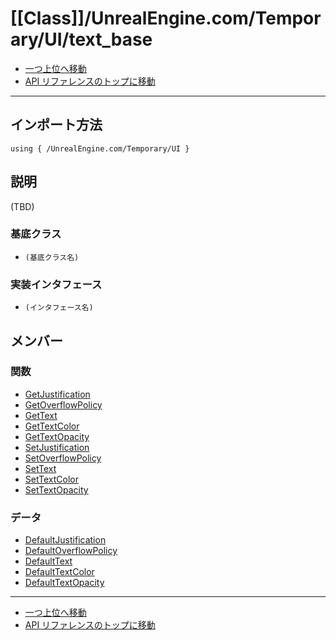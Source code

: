 # [[Class]]/UnrealEngine.com/Temporary/UI/text_base

- [一つ上位へ移動](../main.md)
- [API リファレンスのトップに移動](../../../../main.md)

---

## インポート方法

```verse
using { /UnrealEngine.com/Temporary/UI }
```

## 説明

(TBD)

### 基底クラス

- `(基底クラス名)`

### 実装インタフェース

- `(インタフェース名)`

## メンバー

### 関数

- [GetJustification](./F_GetJustification/main.md)
- [GetOverflowPolicy](./F_GetOverflowPolicy/main.md)
- [GetText](./F_GetText/main.md)
- [GetTextColor](./F_GetTextColor/main.md)
- [GetTextOpacity](./F_GetTextOpacity/main.md)
- [SetJustification](./F_SetJustification/main.md)
- [SetOverflowPolicy](./F_SetOverflowPolicy/main.md)
- [SetText](./F_SetText/main.md)
- [SetTextColor](./F_SetTextColor/main.md)
- [SetTextOpacity](./F_SetTextOpacity/main.md)

### データ

- [DefaultJustification](./D_DefaultJustification/main.md)
- [DefaultOverflowPolicy](./D_DefaultOverflowPolicy/main.md)
- [DefaultText](./D_DefaultText/main.md)
- [DefaultTextColor](./D_DefaultTextColor/main.md)
- [DefaultTextOpacity](./D_DefaultTextOpacity/main.md)

---

- [一つ上位へ移動](../main.md)
- [API リファレンスのトップに移動](../../../../main.md)
